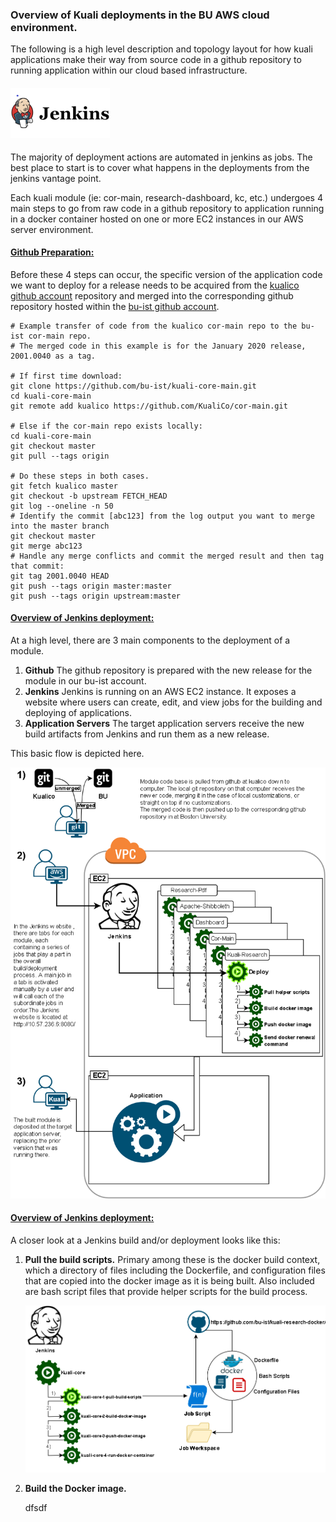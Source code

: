### Overview of Kuali deployments in the BU AWS cloud environment.

The following is a high level description and topology layout for how kuali applications make their way from source code in a github repository to running application within our cloud based infrastructure.

#### <img src="images\jenkins1-halfsize.png" alt="jenkins1"/>

The majority of deployment actions are automated in jenkins as jobs. The best place to start is to cover what happens in the deployments from the jenkins vantage point.

Each kuali module (ie: cor-main, research-dashboard, kc, etc.) undergoes 4 main steps to go from raw code in a github repository to application running in a docker container hosted on one or more EC2 instances in our AWS server environment.

#### <u>**Github Preparation:**</u>

Before these 4 steps can occur, the specific version of the application code we want to deploy for a release needs to be acquired from the [kualico github account](https://github.com/kualico/) repository and merged into the corresponding github repository hosted within the [bu-ist github account](https://github.com/bu-ist?q=&type=&language=).

```
# Example transfer of code from the kualico cor-main repo to the bu-ist cor-main repo.
# The merged code in this example is for the January 2020 release, 2001.0040 as a tag.

# If first time download:
git clone https://github.com/bu-ist/kuali-core-main.git
cd kuali-core-main
git remote add kualico https://github.com/KualiCo/cor-main.git

# Else if the cor-main repo exists locally:
cd kuali-core-main
git checkout master
git pull --tags origin 

# Do these steps in both cases.
git fetch kualico master
git checkout -b upstream FETCH_HEAD
git log --oneline -n 50
# Identify the commit [abc123] from the log output you want to merge into the master branch
git checkout master
git merge abc123
# Handle any merge conflicts and commit the merged result and then tag that commit:
git tag 2001.0040 HEAD
git push --tags origin master:master
git push --tags origin upstream:master
```



#### **<u>Overview of Jenkins deployment:</u>**

At a high level, there are 3 main components to the deployment of a module.

1. **Github**
   The github repository is prepared with the new release for the module in our bu-ist account.
2. **Jenkins**
   Jenkins is running on an AWS EC2 instance. It exposes a website where users can create, edit, and view jobs for the building and deploying of applications. 
3. **Application Servers**
   The target application servers receive the new build artifacts from Jenkins and run them as a new release.


This basic flow is depicted here.

<img src="images\deployment1.png" alt="deployment1"/>



#### **<u>Overview of Jenkins deployment:</u>**



A closer look at a Jenkins build and/or deployment looks like this:

1. **Pull the build scripts.** 
   Primary among these is the docker build context, which a directory of files including the Dockerfile, and configuration files that are copied into the docker image as it is being built. Also included are bash script files that provide helper scripts for the build process.

   <img src="images\deployment2.png" alt="deployment2"/>

2. **Build the Docker image.**

   dfsdf